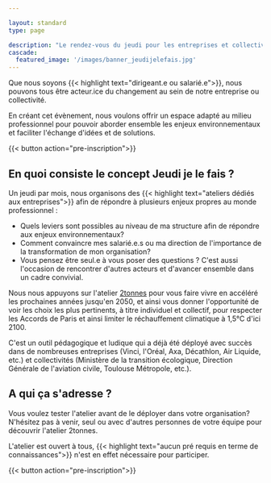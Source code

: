 ```yaml
---

layout: standard
type: page

description: "Le rendez-vous du jeudi pour les entreprises et collectivités sarthoises qui souhaitent se former aux enjeux environnementaux avec l'atelier 2tonnes"
cascade:
  featured_image: '/images/banner_jeudijelefais.jpg'
---
```


Que nous soyons {{< highlight text="dirigeant.e ou salarié.e">}}, nous pouvons tous être acteur.ice du changement au sein de notre entreprise ou collectivité.

En créant cet évènement, nous voulons offrir un espace adapté au milieu professionnel pour pouvoir aborder ensemble les enjeux environnementaux et faciliter l'échange d'idées et de solutions.

{{< button action="pre-inscription">}}

## En quoi consiste le concept Jeudi je le fais ?

Un jeudi par mois, nous organisons des {{< highlight text="ateliers dédiés aux entreprises">}} afin de répondre à plusieurs enjeux propres au monde professionnel :

- Quels leviers sont possibles au niveau de ma structure afin de répondre aux enjeux environnementaux?
- Comment convaincre mes salarié.e.s ou ma direction de l'importance de la transformation de mon organisation?
- Vous pensez être seul.e à vous poser des questions ? C'est aussi l'occasion de rencontrer d'autres acteurs et d'avancer ensemble dans un cadre convivial.

Nous nous appuyons sur l'atelier [2tonnes](https://www.2tonnes.org/) pour vous faire vivre en accéléré les prochaines années jusqu'en 2050, et ainsi vous donner l'opportunité de voir les choix les plus pertinents, à titre individuel et collectif, pour respecter les Accords de Paris et ainsi limiter le réchauffement climatique à 1,5°C d'ici 2100.

C'est un outil pédagogique et ludique qui a déjà été déployé avec succès dans de nombreuses entreprises (Vinci, l'Oréal, Axa, Décathlon, Air Liquide, etc.) et collectivités (Ministère de la transition écologique, Direction Générale de l'aviation civile, Toulouse Métropole, etc.).

## A qui ça s'adresse ?

Vous voulez tester l'atelier avant de le déployer dans votre organisation? N'hésitez pas à venir, seul ou avec d'autres personnes de votre équipe pour découvrir l'atelier 2tonnes.

L'atelier est ouvert à tous, {{< highlight text="aucun pré requis en terme de connaissances">}} n'est en effet nécessaire pour participer.

{{< button action="pre-inscription">}}
